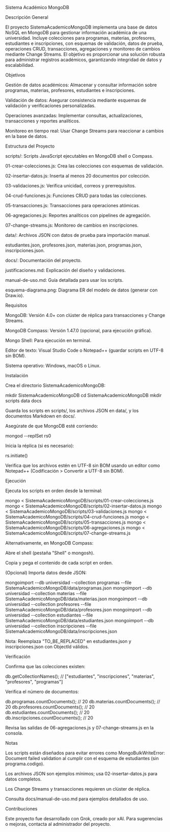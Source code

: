 Sistema Académico MongoDB

Descripción General

El proyecto SistemaAcademicoMongoDB implementa una base de datos NoSQL en MongoDB para gestionar información académica de una universidad. Incluye colecciones para programas, materias, profesores, estudiantes e inscripciones, con esquemas de validación, datos de prueba, operaciones CRUD, transacciones, agregaciones y monitoreo de cambios mediante Change Streams. El objetivo es proporcionar una solución robusta para administrar registros académicos, garantizando integridad de datos y escalabilidad.

Objetivos





Gestión de datos académicos: Almacenar y consultar información sobre programas, materias, profesores, estudiantes e inscripciones.



Validación de datos: Asegurar consistencia mediante esquemas de validación y verificaciones personalizadas.



Operaciones avanzadas: Implementar consultas, actualizaciones, transacciones y reportes analíticos.



Monitoreo en tiempo real: Usar Change Streams para reaccionar a cambios en la base de datos.

Estructura del Proyecto





scripts/: Scripts JavaScript ejecutables en MongoDB shell o Compass.





01-crear-colecciones.js: Crea las colecciones con esquemas de validación.



02-insertar-datos.js: Inserta al menos 20 documentos por colección.



03-validaciones.js: Verifica unicidad, correos y prerrequisitos.



04-crud-funciones.js: Funciones CRUD para todas las colecciones.



05-transacciones.js: Transacciones para operaciones atómicas.



06-agregaciones.js: Reportes analíticos con pipelines de agregación.



07-change-streams.js: Monitoreo de cambios en inscripciones.



data/: Archivos JSON con datos de prueba para importación manual.





estudiantes.json, profesores.json, materias.json, programas.json, inscripciones.json.



docs/: Documentación del proyecto.





justificaciones.md: Explicación del diseño y validaciones.



manual-de-uso.md: Guía detallada para usar los scripts.



esquema-diagrama.png: Diagrama ER del modelo de datos (generar con Draw.io).

Requisitos





MongoDB: Versión 4.0+ con clúster de réplica para transacciones y Change Streams.



MongoDB Compass: Versión 1.47.0 (opcional, para ejecución gráfica).



Mongo Shell: Para ejecución en terminal.



Editor de texto: Visual Studio Code o Notepad++ (guardar scripts en UTF-8 sin BOM).



Sistema operativo: Windows, macOS o Linux.

Instalación





Crea el directorio SistemaAcademicoMongoDB:

mkdir SistemaAcademicoMongoDB
cd SistemaAcademicoMongoDB
mkdir scripts data docs



Guarda los scripts en scripts/, los archivos JSON en data/, y los documentos Markdown en docs/.



Asegúrate de que MongoDB esté corriendo:

mongod --replSet rs0

Inicia la réplica (si es necesario):

rs.initiate()



Verifica que los archivos estén en UTF-8 sin BOM usando un editor como Notepad++ (Codificación > Convertir a UTF-8 sin BOM).

Ejecución





Ejecuta los scripts en orden desde la terminal:

mongo < SistemaAcademicoMongoDB/scripts/01-crear-colecciones.js
mongo < SistemaAcademicoMongoDB/scripts/02-insertar-datos.js
mongo < SistemaAcademicoMongoDB/scripts/03-validaciones.js
mongo < SistemaAcademicoMongoDB/scripts/04-crud-funciones.js
mongo < SistemaAcademicoMongoDB/scripts/05-transacciones.js
mongo < SistemaAcademicoMongoDB/scripts/06-agregaciones.js
mongo < SistemaAcademicoMongoDB/scripts/07-change-streams.js



Alternativamente, en MongoDB Compass:





Abre el shell (pestaña "Shell" o mongosh).



Copia y pega el contenido de cada script en orden.



(Opcional) Importa datos desde JSON:

mongoimport --db universidad --collection programas --file SistemaAcademicoMongoDB/data/programas.json
mongoimport --db universidad --collection materias --file SistemaAcademicoMongoDB/data/materias.json
mongoimport --db universidad --collection profesores --file SistemaAcademicoMongoDB/data/profesores.json
mongoimport --db universidad --collection estudiantes --file SistemaAcademicoMongoDB/data/estudiantes.json
mongoimport --db universidad --collection inscripciones --file SistemaAcademicoMongoDB/data/inscripciones.json

Nota: Reemplaza "TO_BE_REPLACED" en estudiantes.json y inscripciones.json con ObjectId válidos.

Verificación





Confirma que las colecciones existen:

db.getCollectionNames(); // ["estudiantes", "inscripciones", "materias", "profesores", "programas"]



Verifica el número de documentos:

db.programas.countDocuments(); // 20
db.materias.countDocuments();  // 20
db.profesores.countDocuments(); // 20
db.estudiantes.countDocuments(); // 20
db.inscripciones.countDocuments(); // 20



Revisa las salidas de 06-agregaciones.js y 07-change-streams.js en la consola.

Notas





Los scripts están diseñados para evitar errores como MongoBulkWriteError: Document failed validation al cumplir con el esquema de estudiantes (sin programa.codigo).



Los archivos JSON son ejemplos mínimos; usa 02-insertar-datos.js para datos completos.



Los Change Streams y transacciones requieren un clúster de réplica.



Consulta docs/manual-de-uso.md para ejemplos detallados de uso.

Contribuciones

Este proyecto fue desarrollado con Grok, creado por xAI. Para sugerencias o mejoras, contacta al administrador del proyecto.